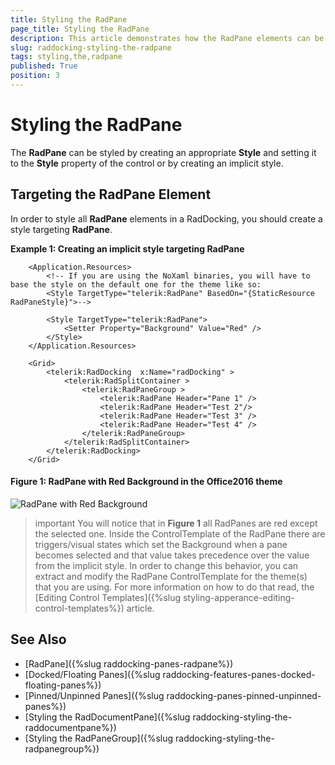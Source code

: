 ```yaml
---
title: Styling the RadPane
page_title: Styling the RadPane
description: This article demonstrates how the RadPane elements can be styled.
slug: raddocking-styling-the-radpane
tags: styling,the,radpane
published: True
position: 3
---
```


# Styling the RadPane

The __RadPane__ can be styled by creating an appropriate __Style__ and setting it to the __Style__ property of the control or by creating an implicit style.

## Targeting the RadPane Element

In order to style all __RadPane__ elements in a RadDocking, you should create a style targeting __RadPane__.

__Example 1: Creating an implicit style targeting RadPane__

```XAML
	<Application.Resources>
		<!-- If you are using the NoXaml binaries, you will have to base the style on the default one for the theme like so: 
		<Style TargetType="telerik:RadPane" BasedOn="{StaticResource RadPaneStyle}">-->

		<Style TargetType="telerik:RadPane">
			<Setter Property="Background" Value="Red" />
		</Style>
	</Application.Resources>

	<Grid>
        <telerik:RadDocking  x:Name="radDocking" >
            <telerik:RadSplitContainer >
                <telerik:RadPaneGroup >
                    <telerik:RadPane Header="Pane 1" />
                    <telerik:RadPane Header="Test 2"/>
                    <telerik:RadPane Header="Test 3" />
                    <telerik:RadPane Header="Test 4" />
                </telerik:RadPaneGroup>
            </telerik:RadSplitContainer>
        </telerik:RadDocking>
    </Grid>
```

#### __Figure 1: RadPane with Red Background in the Office2016 theme__
![RadPane with Red Background](images/RadDocking_RadPane_Styling.png)

>important You will notice that in __Figure 1__ all RadPanes are red except the selected one. Inside the ControlTemplate of the RadPane there are triggers/visual states which set the Background when a pane becomes selected and that value takes precedence over the value from the implicit style. In order to change this behavior, you can extract and modify the RadPane ControlTemplate for the theme(s) that you are using. For more information on how to do that read, the [Editing Control Templates]({%slug styling-apperance-editing-control-templates%}) article.

## See Also  
 * [RadPane]({%slug raddocking-panes-radpane%})
 * [Docked/Floating Panes]({%slug raddocking-features-panes-docked-floating-panes%})
 * [Pinned/Unpinned Panes]({%slug raddocking-panes-pinned-unpinned-panes%})
 * [Styling the RadDocumentPane]({%slug raddocking-styling-the-raddocumentpane%})
 * [Styling the RadPaneGroup]({%slug raddocking-styling-the-radpanegroup%})
